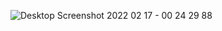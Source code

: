 ![Desktop Screenshot 2022 02 17 - 00 24 29 88](https://user-images.githubusercontent.com/80055719/154380332-67d4b3fd-f7da-402f-b0e6-0e7a7ab1440e.png)
